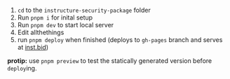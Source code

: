 1. `cd` to the `instructure-security-package` folder
2. Run `pnpm i` for inital setup
3. Run `pnpm dev` to start local server
4. Edit allthethings
5. run `pnpm deploy` when finished (deploys to `gh-pages` branch and serves at [inst.bid](https://inst.bid))

**protip:** use `pnpm preview` to test the statically generated version before `deploy`ing.